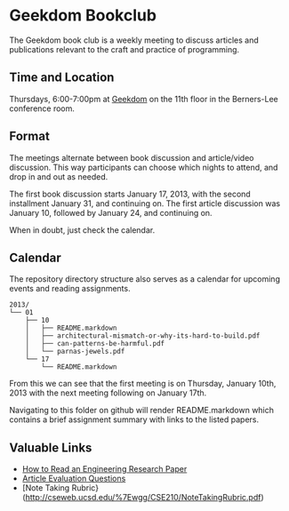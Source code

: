 # Geekdom Bookclub

The Geekdom book club is a weekly meeting to discuss articles and publications relevant to the craft and practice of programming.  

## Time and Location

Thursdays, 6:00-7:00pm at [Geekdom](http://geekdom.com/location/) on the 11th floor in the Berners-Lee conference room.  

## Format

The meetings alternate between book discussion and article/video discussion.  This way participants can choose which nights to attend, and drop in and out as needed.

The first book discussion starts January 17, 2013, with the second installment January 31, and continuing on.  The first article discussion was January 10, followed by January 24, and continuing on.

When in doubt, just check the calendar.

## Calendar 

The repository directory structure also serves as a calendar for upcoming events and reading assignments.

    2013/
    └── 01
        ├── 10
        │   ├── README.markdown
        │   ├── architectural-mismatch-or-why-its-hard-to-build.pdf
        │   ├── can-patterns-be-harmful.pdf
        │   └── parnas-jewels.pdf
        └── 17
            └── README.markdown


From this we can see that the first meeting is on Thursday, January 10th, 2013 with the next meeting following on January 17th.  

Navigating to this folder on github will render README.markdown which contains a brief assignment summary with links to the listed papers.  

## Valuable Links

* [How to Read an Engineering Research Paper](http://cseweb.ucsd.edu/~wgg/CSE210/howtoread.html)
* [Article Evaluation Questions](http://cseweb.ucsd.edu/~wgg/CSE210/paperform.pdf)
* [Note Taking Rubric}(http://cseweb.ucsd.edu/%7Ewgg/CSE210/NoteTakingRubric.pdf)